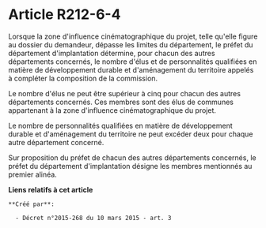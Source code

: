 # Article R212-6-4

Lorsque la zone d'influence cinématographique du projet, telle qu'elle figure au dossier du demandeur, dépasse les limites du
département, le préfet du département d'implantation détermine, pour chacun des autres départements concernés, le nombre
d'élus et de personnalités qualifiées en matière de développement durable et d'aménagement du territoire appelés à compléter
la composition de la commission.

Le nombre d'élus ne peut être supérieur à cinq pour chacun des autres départements concernés. Ces membres sont des élus de
communes appartenant à la zone d'influence cinématographique du projet.

Le nombre de personnalités qualifiées en matière de développement durable et d'aménagement du territoire ne peut excéder deux
pour chaque autre département concerné.

Sur proposition du préfet de chacun des autres départements concernés, le préfet du département d'implantation désigne les
membres mentionnés au premier alinéa.

**Liens relatifs à cet article**

	**Créé par**:

	  - Décret n°2015-268 du 10 mars 2015 - art. 3
